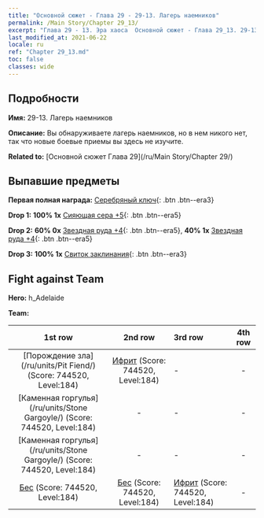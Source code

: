 ```yaml
---
title: "Основной сюжет - Глава 29 - 29-13. Лагерь наемников"
permalink: /Main Story/Chapter 29_13/
excerpt: "Глава 29 - 13. Эра хаоса  Основной сюжет - Глава 29_13. 29-13. Лагерь наемников"
last_modified_at: 2021-06-22
locale: ru
ref: "Chapter 29_13.md"
toc: false
classes: wide
---
```


## Подробности

 **Имя:** 29-13. Лагерь наемников

 **Описание:** Вы обнаруживаете лагерь наемников, но в нем никого нет, так что новые боевые приемы вы здесь не изучите.

 **Related to:** [Основной сюжет Глава 29](/ru/Main Story/Chapter 29/)

## Выпавшие предметы

 **Первая полная награда:** [Серебряный ключ](/ItemsRU/con_693/){: .btn .btn--era3}

 **Drop 1:** **100% 1x** [Сияющая сера +5](/ItemsRU/mat_99/){: .btn .btn--era5}

 **Drop 2:** **60% 0x** [Звездная руда +4](/ItemsRU/mat_89/){: .btn .btn--era5}, **40% 1x** [Звездная руда +4](/ItemsRU/mat_89/){: .btn .btn--era5}

 **Drop 3:** **100% 1x** [Свиток заклинания](/ItemsRU/con_694/){: .btn .btn--era3}


## Fight against Team
 **Hero:** h_Adelaide

 **Team:**


  | 1st row | 2nd row | 3rd row | 4th row |
  |:----:|:----:|:----|:----:|
  | [Порождение зла](/ru/units/Pit Fiend/) (Score: 744520, Level:184)  | [Ифрит](/ru/units/Efreeti/) (Score: 744520, Level:184)  | - | - |
  | [Каменная горгулья](/ru/units/Stone Gargoyle/) (Score: 744520, Level:184)  | - | - | - |
  | [Каменная горгулья](/ru/units/Stone Gargoyle/) (Score: 744520, Level:184)  | - | - | - |
  | [Бес](/ru/units/Imp/) (Score: 744520, Level:184)  | [Бес](/ru/units/Imp/) (Score: 744520, Level:184)  | [Ифрит](/ru/units/Efreeti/) (Score: 744520, Level:184)  | - |


